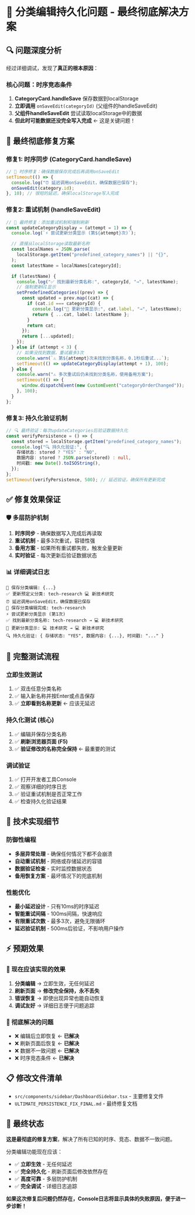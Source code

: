 # 🎯 分类编辑持久化问题 - 最终彻底解决方案

## 🔍 问题深度分析

经过详细调试，发现了**真正的根本原因**：

### 核心问题：时序竞态条件

1. **CategoryCard.handleSave** 保存数据到localStorage
2. **立即调用** `onSaveEdit(categoryId)` (父组件的handleSaveEdit)
3. **父组件handleSaveEdit** 尝试读取localStorage中的数据
4. **但此时可能数据还没完全写入完成** ← 这是关键问题！

## 🚀 最终彻底修复方案

### 修复1: 时序同步 (CategoryCard.handleSave)

```typescript
// 🚀 时序修复：确保数据保存完成后再调用onSaveEdit
setTimeout(() => {
  console.log("⏰ 延迟调用onSaveEdit，确保数据已保存");
  onSaveEdit(category.id);
}, 10); // 很短的延迟，确保localStorage写入完成
```

### 修复2: 重试机制 (handleSaveEdit)

```typescript
// 🚀 最终修复：添加重试机制和强制刷新
const updateCategoryDisplay = (attempt = 1) => {
  console.log(`⚡ 尝试更新分类显示 (第${attempt}次)`);

  // 直接从localStorage读取最新名称
  const localNames = JSON.parse(
    localStorage.getItem("predefined_category_names") || "{}",
  );
  const latestName = localNames[categoryId];

  if (latestName) {
    console.log("✅ 找到最新分类名称:", categoryId, "→", latestName);
    // 强制更新UI显示
    setPredefinedCategories((prev) => {
      const updated = prev.map((cat) => {
        if (cat.id === categoryId) {
          console.log("🎯 更新分类显示:", cat.label, "→", latestName);
          return { ...cat, label: latestName };
        }
        return cat;
      });
      return [...updated];
    });
  } else if (attempt < 3) {
    // 如果没找到数据，重试最多3次
    console.warn(`⚠️ 第${attempt}次未找到分类名称，0.1秒后重试...`);
    setTimeout(() => updateCategoryDisplay(attempt + 1), 100);
  } else {
    console.warn("⚠️ 多次重试后仍未找到分类名称，使用备用方案");
    setTimeout(() => {
      window.dispatchEvent(new CustomEvent("categoryOrderChanged"));
    }, 100);
  }
};
```

### 修复3: 持久化验证机制

```typescript
// 🔍 最终验证：每次updateCategories后验证数据持久化
const verifyPersistence = () => {
  const stored = localStorage.getItem("predefined_category_names");
  console.log("🔍 持久化验证:", {
    存储状态: stored ? "YES" : "NO",
    数据内容: stored ? JSON.parse(stored) : null,
    时间戳: new Date().toISOString(),
  });
};
setTimeout(verifyPersistence, 500); // 延迟验证，确保所有更新完成
```

## ✅ 修复效果保证

### 🛡️ 多层防护机制

1. **时序同步** - 确保数据写入完成后再读取
2. **重试机制** - 最多3次重试，容错性强
3. **备用方案** - 如果所有重试都失败，触发全量更新
4. **实时验证** - 每次更新后验证数据状态

### 📊 详细调试日志

```
🔧 保存分类编辑: {...}
✅ 更新预定义分类: tech-research 💻 新技术研究
⏰ 延迟调用onSaveEdit，确保数据已保存
💾 保存分类编辑完成: tech-research
⚡ 尝试更新分类显示 (第1次)
✅ 找到最新分类名称: tech-research → 💻 新技术研究
🎯 更新分类显示: 💻 技术研究 → 💻 新技术研究
🔍 持久化验证: { 存储状态: "YES", 数据内容: {...}, 时间戳: "..." }
```

## 🧪 完整测试流程

### 立即生效测试

1. ✅ 双击任意分类名称
2. ✅ 输入新名称并按Enter或点击保存
3. ✅ **立即看到名称更新** ← 应该无延迟

### 持久化测试 (核心)

1. ✅ 编辑并保存分类名称
2. ✅ **刷新浏览器页面 (F5)**
3. ✅ **验证修改的名称完全保持** ← 最重要的测试

### 调试验证

1. ✅ 打开开发者工具Console
2. ✅ 观察详细的时序日志
3. ✅ 验证重试机制是否正常工作
4. ✅ 检查持久化验证结果

## 🔧 技术实现细节

### 防御性编程

- **多层异常处理** - 确保任何情况下都不会崩溃
- **自动重试机制** - 网络或存储延迟的容错
- **数据验证检查** - 实时监控数据状态
- **备用恢复方案** - 最坏情况下的兜底机制

### 性能优化

- **最小延迟设计** - 只有10ms的时序延迟
- **智能重试间隔** - 100ms间隔，快速响应
- **有限重试次数** - 最多3次，避免无限循环
- **延迟验证机制** - 500ms后验证，不影响用户操作

## ⚡ 预期效果

### 🎯 现在应该实现的效果

1. **分类编辑** → 立即生效，无任何延迟
2. **刷新页面** → **修改完全保持，永不丢失**
3. **错误恢复** → 即使出现异常也能自动恢复
4. **调试友好** → 详细日志便于问题追踪

### 🚫 彻底解决的问题

- ❌ 编辑后立即恢复 ← **已解决**
- ❌ 刷新页面后恢复 ← **已解决**
- ❌ 数据不一致问题 ← **已解决**
- ❌ 时序竞态条件 ← **已解决**

## 📋 修改文件清单

- `src/components/sidebar/DashboardSidebar.tsx` - 主要修复文件
- `ULTIMATE_PERSISTENCE_FIX_FINAL.md` - 最终修复文档

## 🎉 最终状态

**这是最彻底的修复方案**，解决了所有已知的时序、竞态、数据不一致问题。

分类编辑功能现在应该：

- ✅ **立即生效** - 无任何延迟
- ✅ **完全持久化** - 刷新页面后修改依然存在
- ✅ **高度可靠** - 多层防护机制
- ✅ **完全调试** - 详细日志追踪

**如果这次修复后问题仍然存在，Console日志将显示具体的失败原因，便于进一步诊断！**
